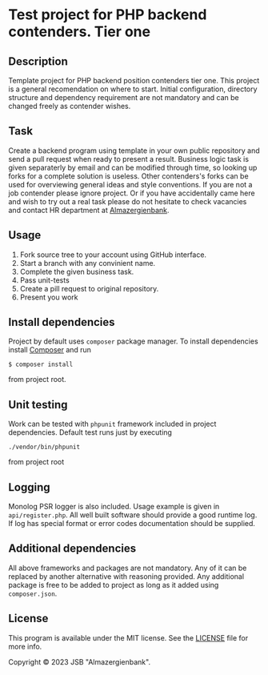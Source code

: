 # Test project for PHP backend contenders. Tier one

## Description

Template project for PHP backend position contenders tier one. This project is a general recomendation on where to start. Initial configuration, directory structure and dependency requirement are not mandatory and can be changed freely as contender wishes.

## Task

Create a backend program using template in your own public repository and send a pull request when ready to present a result. Business logic task is given separaterly by email and can be modified through time, so looking up forks for a complete solution is useless. Other contenders's forks can be used for overviewing general ideas and style conventions. If you are not a job contender please ignore project. Or if you have accidentally came here and wish to try out a real task please do not hesitate to check vacancies and contact HR department at [Almazergienbank](http://albank.ru/).

## Usage

1. Fork source tree to your account using GitHub interface. 
2. Start a branch with any convinient name.
3. Complete the given business task.
4. Pass unit-tests
5. Create a pill request to original repository.
6. Present you work

## Install dependencies

Project by default uses `composer` package manager. To install dependencies install [Composer](https://getcomposer.org/) and run

```
$ composer install
```
from project root.

## Unit testing

Work can be tested with `phpunit` framework included in project dependencies. Default test runs just by executing 

```
./vendor/bin/phpunit
```
from project root

## Logging

Monolog PSR logger is also included. Usage example is given in `api/register.php`. All well built software should provide a good runtime log. If log has special format or error codes documentation should be supplied.

## Additional dependencies

All above frameworks and packages are not mandatory. Any of it can be replaced by another alternative with reasoning provided. Any additional package is free to be added to project as long as it added using `composer.json`.

## License

This program is available under the MIT license. See the [LICENSE](LICENSE.md) file for more info.

Copyright &copy; 2023 JSB "Almazergienbank".
